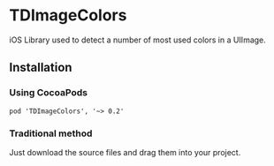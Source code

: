 TDImageColors
=============
iOS Library used to detect a number of most used colors in a UIImage.

## Installation
### Using CocoaPods
`pod 'TDImageColors', '~> 0.2'`
### Traditional method
Just download the source files and drag them into your project.
